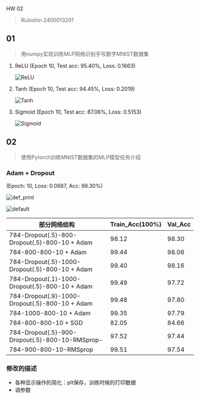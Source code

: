  HW 02

> RiJoshin
> 2400013201

## 01
> 用numpy实现训练MLP网络识别手写数字MNIST数据集

1. ReLU (Epoch 10, Test acc: 95.40%,  Loss: 0.1663)

   ![ReLU](ReLU.png)

2. Tanh (Epoch 10, Test acc: 94.45%, Loss: 0.2019)

   ![Tanh](Tanh.png)

3. Sigmoid (Epoch 10, Test acc: 87.06%, Loss: 0.5153)

   ![Sigmoid](Sigmoid.png)

## 02

> 使用Pytorch训练MNIST数据集的MLP模型任务介绍



### Adam + Dropout

(Epoch: 10, Loss: 0.0687, Acc: 98.30%)

![def_print](def_print.png)

![default](default.png)



| 部分网络结构                                    | Train_Acc(100%) | Val_Acc |
| ----------------------------------------------- | --------------- | ------- |
| 784-Dropout(.5)-800-Dropout(.5)-800-10 + Adam   | 98.12           | 98.30   |
| 784-800-800-10 + Adam                           | 99.44           | 98.06   |
| 784-Dropout(.5)-1000-Dropout(.5)-800-10 + Adam  | 99.40           | 98.16   |
| 784-Dropout(.1)-1000-Dropout(.5)-800-10 + Adam  | 99.49           | 97.72   |
| 784-Dropout(.9)-1000-Dropout(.5)-800-10 + Adam  | 99.48           | 97.80   |
| 784-1000-800-10 + Adam                          | 99.35           | 97.79   |
| 784-800-800-10 + SGD                            | 82.05           | 84.66   |
| 784-Dropout(.5)-900-Dropout(.5)-800-10-RMSprop- | 97.52           | 97.44   |
| 784-900-800-10-RMSprop                          | 99.51           | 97.54   |

### 修改的描述

- 各种显示操作的简化：plt保存，训练时候的打印数据
- 调参数
